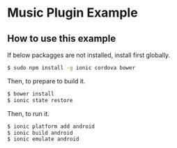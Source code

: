 Music Plugin Example
===================

## How to use this example

If below packagges are not installed, install first globally.

```bash
$ sudo npm install -g ionic cordova bower
```

Then, to prepare to build it.

```bash
$ bower install
$ ionic state restore
```

Then, to run it.

```bash
$ ionic platform add android
$ ionic build android
$ ionic emulate android
```